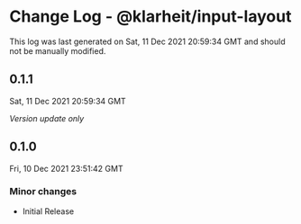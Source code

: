 # Change Log - @klarheit/input-layout

This log was last generated on Sat, 11 Dec 2021 20:59:34 GMT and should not be manually modified.

## 0.1.1
Sat, 11 Dec 2021 20:59:34 GMT

_Version update only_

## 0.1.0
Fri, 10 Dec 2021 23:51:42 GMT

### Minor changes

- Initial Release


